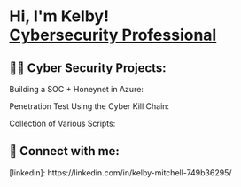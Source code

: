 <h1>Hi, I'm Kelby! <br/> <a href="https://linkedin.com/in/kelby-mitchell-749b36295/">Cybersecurity Professional</a>

<h2>👨‍💻 Cyber Security Projects:</h2>

  Building a SOC + Honeynet in Azure:

  Penetration Test Using the Cyber Kill Chain:

  Collection of Various Scripts:
  

<h2> 🤳 Connect with me:</h2>
[linkedin]: https://linkedin.com/in/kelby-mitchell-749b36295/

